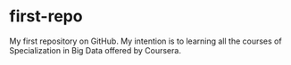 # first-repo
My first repository on GitHub. My intention is to learning all the courses of Specialization in Big Data offered by Coursera.

